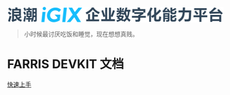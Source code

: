 ![logo](media/images/logo.svg)
<blockquote>
  <p id="suprise">小时候最讨厌吃饭和睡觉，现在想想真贱。</p>
</blockquote>


# FARRIS DEVKIT 文档

[快速上手](/quick-start)

